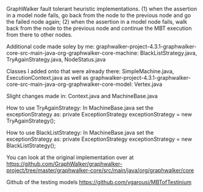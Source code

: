 GraphWalker fault tolerant heuristic implementations.
(1) when the assertion in a model node fails, go back from the node to the previous node and go the failed node again; 
(2) when the assertion in a model node fails, walk back from the node to the previous node and continue the MBT execution from there to other nodes.

Additional code made soley by me:
graphwalker-project-4.3.1-graphwalker-core-src-main-java-org-graphwalker-core-machine:
BlackListStrategy.java, TryAgainStrategy.java, NodeStatus.java

Classes I added onto that were already there:
SimpleMachine.java, ExecutionContext.java
as well as graphwalker-project-4.3.1-graphwalker-core-src-main-java-org-graphwalker-core-model:
Vertex.java

Slight changes made in:
Context.java and MachineBase.java

How to use TryAgainStrategy:
In MachineBase.java set the exceptionStrategy as:
private ExceptionStrategy exceptionStrategy = new TryAgainStrategy();

How to use BlackListStrategy:
In MachineBase.java set the exceptionStrategy as:
private ExceptionStrategy exceptionStrategy = new BlackListStrategy();


You can look at the original implementation over at https://github.com/GraphWalker/graphwalker-project/tree/master/graphwalker-core/src/main/java/org/graphwalker/core

Github of the testing models https://github.com/vgarousi/MBTofTestinium
